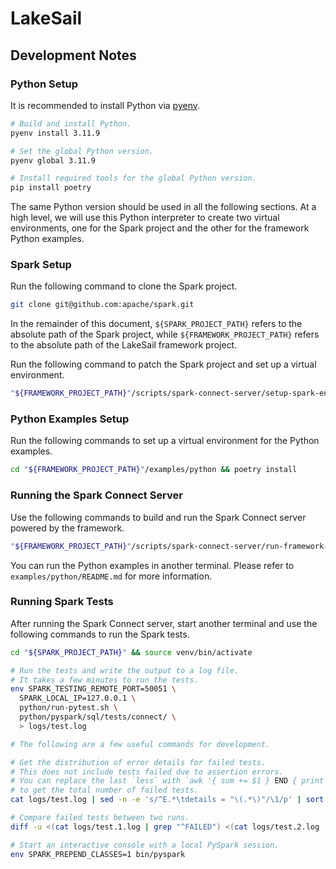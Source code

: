 # LakeSail

## Development Notes

### Python Setup

It is recommended to install Python via [pyenv](https://github.com/pyenv/pyenv).

```bash
# Build and install Python.
pyenv install 3.11.9

# Set the global Python version.
pyenv global 3.11.9

# Install required tools for the global Python version.
pip install poetry
```

The same Python version should be used in all the following sections.
At a high level, we will use this Python interpreter to create two virtual environments,
one for the Spark project and the other for the framework Python examples.

### Spark Setup

Run the following command to clone the Spark project.

```bash
git clone git@github.com:apache/spark.git
```

In the remainder of this document, `${SPARK_PROJECT_PATH}` refers to the absolute path of the Spark project,
while `${FRAMEWORK_PROJECT_PATH}` refers to the absolute path of the LakeSail framework project.

Run the following command to patch the Spark project and set up a virtual environment.

```bash
"${FRAMEWORK_PROJECT_PATH}"/scripts/spark-connect-server/setup-spark-env.sh
```

### Python Examples Setup

Run the following commands to set up a virtual environment for the Python examples.

```bash
cd "${FRAMEWORK_PROJECT_PATH}"/examples/python && poetry install
```

### Running the Spark Connect Server

Use the following commands to build and run the Spark Connect server powered by the framework.

```bash
"${FRAMEWORK_PROJECT_PATH}"/scripts/spark-connect-server/run-framework-server.sh
```

You can run the Python examples in another terminal.
Please refer to `examples/python/README.md` for more information.

### Running Spark Tests

After running the Spark Connect server, start another terminal and use the following commands to run the Spark tests.

```bash
cd "${SPARK_PROJECT_PATH}" && source venv/bin/activate

# Run the tests and write the output to a log file.
# It takes a few minutes to run the tests.
env SPARK_TESTING_REMOTE_PORT=50051 \
  SPARK_LOCAL_IP=127.0.0.1 \
  python/run-pytest.sh \
  python/pyspark/sql/tests/connect/ \
  > logs/test.log

# The following are a few useful commands for development.

# Get the distribution of error details for failed tests.
# This does not include tests failed due to assertion errors.
# You can replace the last `less` with `awk '{ sum += $1 } END { print sum }'`
# to get the total number of failed tests.
cat logs/test.log | sed -n -e 's/^E.*\tdetails = "\(.*\)"/\1/p' | sort | uniq -c | sort -k1,1r | less

# Compare failed tests between two runs.
diff -u <(cat logs/test.1.log | grep "^FAILED") <(cat logs/test.2.log | grep "^FAILED") | less

# Start an interactive console with a local PySpark session.
env SPARK_PREPEND_CLASSES=1 bin/pyspark
```
